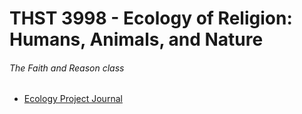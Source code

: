 # THST 3998 - Ecology of Religion: Humans, Animals, and Nature
###### The Faith and Reason class

- [Ecology Project Journal](Ecology_Project_Journal.md)
